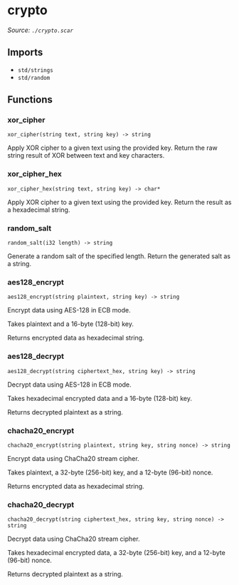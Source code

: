 # crypto

*Source: `./crypto.scar`*

## Imports

- `std/strings`
- `std/random`

## Functions

### xor_cipher

`xor_cipher(string text, string key) -> string`

Apply XOR cipher to a given text using the provided key.
Return the raw string result of XOR between text and key characters.

### xor_cipher_hex

`xor_cipher_hex(string text, string key) -> char*`

Apply XOR cipher to a given text using the provided key.
Return the result as a hexadecimal string.

### random_salt

`random_salt(i32 length) -> string`

Generate a random salt of the specified length.
Return the generated salt as a string.

### aes128_encrypt

`aes128_encrypt(string plaintext, string key) -> string`

Encrypt data using AES-128 in ECB mode.

Takes plaintext and a 16-byte (128-bit) key.

Returns encrypted data as hexadecimal string.

### aes128_decrypt

`aes128_decrypt(string ciphertext_hex, string key) -> string`

Decrypt data using AES-128 in ECB mode.

Takes hexadecimal encrypted data and a 16-byte (128-bit) key.

Returns decrypted plaintext as a string.

### chacha20_encrypt

`chacha20_encrypt(string plaintext, string key, string nonce) -> string`

Encrypt data using ChaCha20 stream cipher.

Takes plaintext, a 32-byte (256-bit) key, and a 12-byte (96-bit) nonce.

Returns encrypted data as hexadecimal string.

### chacha20_decrypt

`chacha20_decrypt(string ciphertext_hex, string key, string nonce) -> string`

Decrypt data using ChaCha20 stream cipher.

Takes hexadecimal encrypted data, a 32-byte (256-bit) key, and a 12-byte (96-bit) nonce.

Returns decrypted plaintext as a string.

